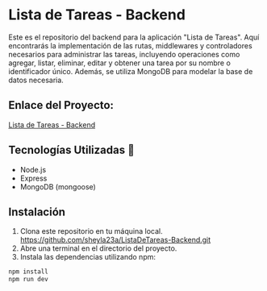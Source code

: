 # Lista de Tareas - Backend

Este es el repositorio del backend para la aplicación "Lista de Tareas". Aquí encontrarás la implementación de las rutas, middlewares y controladores necesarios para administrar las tareas, incluyendo operaciones como agregar, listar, eliminar, editar y obtener una tarea por su nombre o identificador único. Además, se utiliza MongoDB para modelar la base de datos necesaria.

## Enlace del Proyecto: 
[Lista de Tareas - Backend]((https://github.com/sheyla23a/ListaDeTareas-Backend.git))

## Tecnologías Utilizadas 📖
- Node.js
- Express
- MongoDB (mongoose)

## Instalación
1. Clona este repositorio en tu máquina local.
   https://github.com/sheyla23a/ListaDeTareas-Backend.git
3. Abre una terminal en el directorio del proyecto.
4. Instala las dependencias utilizando npm:

```bash
npm install
npm run dev
